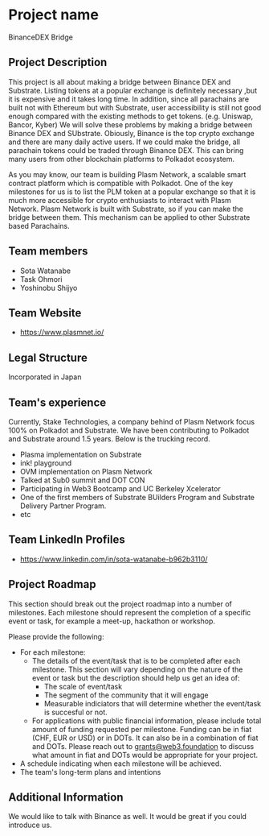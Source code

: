 # Project name
BinanceDEX Bridge

## Project Description
This project is all about making a bridge between Binance DEX and Substrate. Listing tokens at a popular exchange is definitely necessary ,but it is expensive and it takes long time. In addition, since all parachains are built not with Ethereum but with Substrate, user accessibility is still not good enough compared with the existing methods to get tokens. (e.g. Uniswap, Bancor, Kyber) We will solve these problems by making a bridge between Binance DEX and SUbstrate. Obiously, Binance is the top crypto exchange and there are many daily active users. If we could make the bridge, all parachain tokens could be traded through Binance DEX. This can bring many users from other blockchain platforms to Polkadot ecosystem.

As you may know, our team is building Plasm Network, a scalable smart contract platform which is compatible with Polkadot. One of the key milestones for us is to list the PLM token at a popular exchange so that it is much more accessible for crypto enthusiasts to interact with Plasm Network. Plasm Network is built with Substrate, so if you can make the bridge between them. This mechanism can be applied to other Substrate based Parachains.

## Team members
* Sota Watanabe
* Task Ohmori
* Yoshinobu Shijyo	

## Team Website	
* https://www.plasmnet.io/

## Legal Structure 
Incorporated in Japan

## Team's experience
Currently, Stake Technologies, a company behind of Plasm Network focus 100% on Polkadot and Substrate. We have been contributing to Polkadot and Substrate around 1.5 years. Below is the trucking record.

* Plasma implementation on Substrate
* ink! playground
* OVM implementation on Plasm Network
* Talked at Sub0 summit and DOT CON
* Participating in Web3 Bootcamp and UC Berkeley Xcelerator
* One of the first members of Substrate BUilders Program and Substrate Delivery Partner Program.
* etc

## Team LinkedIn Profiles
* https://www.linkedin.com/in/sota-watanabe-b962b3110/

## Project Roadmap
This section should break out the project roadmap into a number of milestones. Each milestone should represent the completion of a specific event or task, for example a meet-up, hackathon or workshop.

Please provide the following:
  * For each milestone:
    * The details of the event/task that is to be completed after each milestone. This section will vary depending on the nature of the event or task but the description should help us get an idea of:
      * The scale of event/task
      * The segment of the community that it will engage
      * Measurable indiciators that will determine whether the event/task is succesful or not.
    * For applications with public financial information, please include total amount of funding requested per milestone. Funding can be in fiat (CHF, EUR or USD) or in DOTs. It can also be in a combination of fiat and DOTs. Please reach out to grants@web3.foundation to discuss what amount in fiat and DOTs would be appropriate for your project.
  * A schedule indicating when each milestone will be achieved.
  * The team's long-term plans and intentions 

## Additional Information
We would like to talk with Binance as well. It would be great if you could introduce us.